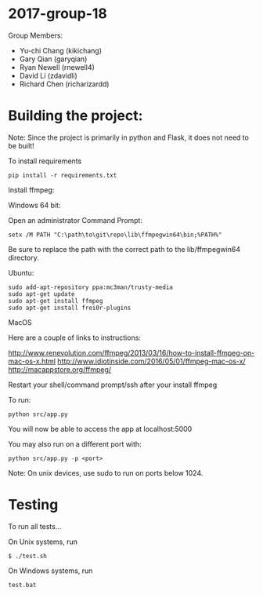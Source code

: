 # 2017-group-18

Group Members:

* Yu-chi Chang (kikichang)
* Gary Qian (garyqian)
* Ryan Newell (rnewell4)
* David Li (zdavidli)
* Richard Chen (richarizardd)


# Building the project:

Note: Since the project is primarily in python and Flask, it does not need to be built!

To install requirements

```
pip install -r requirements.txt
```

Install ffmpeg:

Windows 64 bit:

Open an administrator Command Prompt:

```
setx /M PATH "C:\path\to\git\repo\lib\ffmpegwin64\bin;%PATH%"
```

Be sure to replace the path with the correct path to the lib/ffmpegwin64 directory.

Ubuntu:

```
sudo add-apt-repository ppa:mc3man/trusty-media  
sudo apt-get update  
sudo apt-get install ffmpeg  
sudo apt-get install frei0r-plugins  
```

MacOS

Here are a couple of links to instructions:

http://www.renevolution.com/ffmpeg/2013/03/16/how-to-install-ffmpeg-on-mac-os-x.html
http://www.idiotinside.com/2016/05/01/ffmpeg-mac-os-x/
http://macappstore.org/ffmpeg/

Restart your shell/command prompt/ssh after your install ffmpeg

To run:

```
python src/app.py
```

You will now be able to access the app at localhost:5000

You may also run on a different port with:

```
python src/app.py -p <port>
```

Note: On unix devices, use sudo to run on ports below 1024.

# Testing

To run all tests...

On Unix systems, run

```shell
$ ./test.sh
```

On Windows systems, run

```shell
test.bat
```
